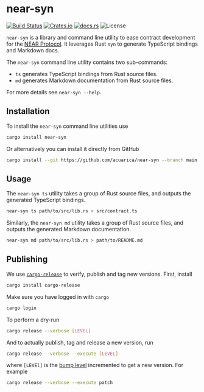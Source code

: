 # near-syn

[![Build Status](https://github.com/acuarica/near-syn/actions/workflows/near-syn.yml/badge.svg)](https://github.com/acuarica/near-syn/actions/)
[![Crates.io](https://img.shields.io/crates/v/near-syn)](https://crates.io/crates/near-syn/)
[![docs.rs](https://img.shields.io/docsrs/near-syn)](https://docs.rs/near-syn/)
![License](https://img.shields.io/crates/l/near-syn.svg)

`near-syn` is a library and command line utility to ease contract development for the [NEAR Protocol](https://near.org/).
It leverages Rust `syn` to generate TypeScript bindings and Markdown docs.

The `near-syn` command line utility contains two sub-commands:

- `ts` generates TypeScript bindings from Rust source files.
- `md` generates Markdown documentation from Rust source files.

For more details see `near-syn --help`.

## Installation

To install the `near-syn` command line utilities use

```sh
cargo install near-syn
```

Or alternatively you can install it directly from GitHub

```sh
cargo install --git https://github.com/acuarica/near-syn --branch main
```

## Usage

The `near-syn ts` utility takes a group of Rust source files,
and outputs the generated TypeScript bindings.

```sh
near-syn ts path/to/src/lib.rs > src/contract.ts
```

Similarly, the `near-syn md` utility takes a group of Rust source files,
and outputs the generated Markdown documentation.

```sh
near-syn md path/to/src/lib.rs > path/to/README.md
```

## Publishing

We use [`cargo-release`](https://github.com/crate-ci/cargo-release) to verify, publish and tag new versions.
First, install

```sh
cargo install cargo-release
```

Make sure you have logged in with `cargo`

```sh
cargo login
```

To perform a dry-run

```sh
cargo release --verbose [LEVEL]
```

And to actually publish, tag and release a new version, run

```sh
cargo release --verbose --execute [LEVEL]
```

where `[LEVEl]` is the [bump level](https://github.com/crate-ci/cargo-release/blob/master/docs/reference.md#bump-level) incremented to get a new version.
For example

```sh
cargo release --verbose --execute patch
```
